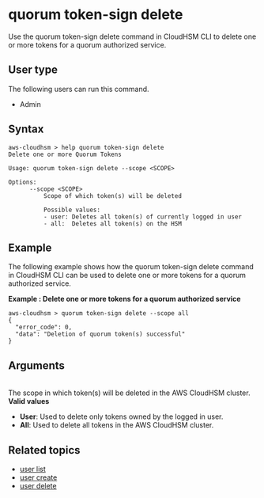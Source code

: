 # quorum token\-sign delete<a name="cloudhsm_cli-qm-token-del"></a>

Use the quorum token\-sign delete command in CloudHSM CLI to delete one or more tokens for a quorum authorized service\.

## User type<a name="quorum-token-delete-user-type"></a>

The following users can run this command\.
+ Admin

## Syntax<a name="quorum-token-delete-syntax"></a>

```
aws-cloudhsm > help quorum token-sign delete 
Delete one or more Quorum Tokens

Usage: quorum token-sign delete --scope <SCOPE>

Options:
      --scope <SCOPE>
          Scope of which token(s) will be deleted

          Possible values:
          - user: Deletes all token(s) of currently logged in user
          - all:  Deletes all token(s) on the HSM
```

## Example<a name="quorum-token-delete-examples"></a>

The following example shows how the quorum token\-sign delete command in CloudHSM CLI can be used to delete one or more tokens for a quorum authorized service\.

**Example : Delete one or more tokens for a quorum authorized service**  

```
aws-cloudhsm > quorum token-sign delete --scope all
{
  "error_code": 0,
  "data": "Deletion of quorum token(s) successful"
}
```

## Arguments<a name="quorum-token-delete-arguments"></a>

***<scope>***  
The scope in which token\(s\) will be deleted in the AWS CloudHSM cluster\.  
**Valid values**  
+ **User**: Used to delete only tokens owned by the logged in user\.
+ **All**: Used to delete all tokens in the AWS CloudHSM cluster\.

## Related topics<a name="quorum-token-delete-seealso"></a>
+ [user list](cloudhsm_cli-user-list.md)
+ [user create](cloudhsm_cli-user-create.md)
+ [user delete](cloudhsm_cli-user-delete.md)